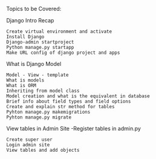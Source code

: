 Topics to be Covered:

Django Intro Recap

    Create virtual environment and activate
    Install Django
    Django-admin startproject
    Python manage.py startapp
    Make URL config of django project and apps

What is Django Model

    Model - View - template
    What is models
    What is ORM
    Inheriting from model class
    Model creation and what is the equivalent in database
    Brief info about field types and field options
    Create and explain str method for tables
    Pyhton manage.py makemigrations
    Pyhton manage.py migrate

View tables in Admin Site -Register tables in admin.py

    Create super user
    Login admin site
    View tables and add objects